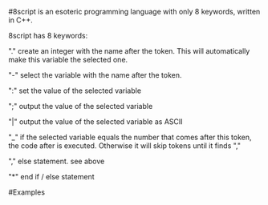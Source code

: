 #8script is an esoteric programming language with only 8 keywords, written in C++. 

8script has 8 keywords:

"."		create an integer with the name after the token. This will automatically make this variable the selected one.

"-"		select the variable with the name after the token. 

":"		set the value of the selected variable

";"		output the value of the selected variable

"|"		output the value of the selected variable as ASCII		

"_"		if the selected variable equals the number that comes after this token, the code after is executed. Otherwise it will skip tokens until it finds ","

","		else statement. see above

"*"		end if / else statement

#Examples
